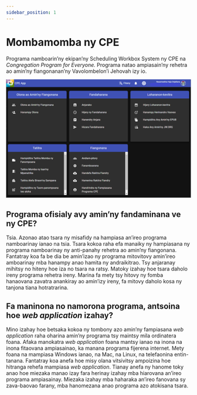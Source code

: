 ```yaml
---
sidebar_position: 1
---
```


# Mombamomba ny CPE

Programa namboarin’ny ekipan’ny Scheduling Workbox System ny CPE na _Congregation Program for Everyone._ Programa natao ampiasain’ny rehetra ao amin’ny fiangonanan’ny Vavolombelon’i Jehovah izy io.

![CPE Home](./cpe_home_mg.png)

## Programa ofisialy avy amin’ny fandaminana ve ny CPE?

Tsia. Azonao atao tsara ny misafidy na hampiasa an’ireo programa namboarinay ianao na tsia. Tsara kokoa raha efa manaiky ny hampiasana ny programa namboarinay ny anti-panahy rehetra ao amin’ny fiangonana. Fantatray koa fa be dia be amin’izao ny programa mitovitovy amin’ireo amboarinay mba hanampy anao hamita ny andraikitrao. Tsy anjaranay mihitsy no hiteny hoe iza no tsara na ratsy. Matoky izahay hoe tsara daholo ireny programa rehetra ireny. Marina fa mety tsy hitovy ny fomba hanaovana zavatra anankiray ao amin’izy ireny, fa mitovy daholo kosa ny tanjona tiana hotratrarina.

## Fa maninona no namorona programa, antsoina hoe _web application_ izahay?

Mino izahay hoe betsaka kokoa ny tombony azo amin’ny fampiasana _web application_ raha oharina amin’ny programa tsy maintsy mila ordinatera foana. Afaka manokatra _web application_ foana mantsy ianao na inona na inona fitaovana ampiasainao, ka manana programa fijerena internet. Mety foana na mampiasa Windows ianao, na Mac, na Linux, na telefaonina entin-tanana. Fantatray koa anefa hoe misy olana vitsivitsy ampoizina hoe hitranga rehefa mampiasa _web application_. Tianay anefa ny hanome toky anao hoe miezaka manao izay fara herinay izahay mba hiarovana an’ireo programa ampiasainay. Miezaka izahay mba haharaka an’ireo fanovana sy zava-baovao farany, mba hanomezana anao programa azo atokisana tsara.